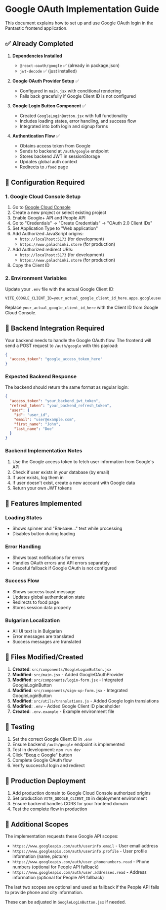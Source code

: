 # Google OAuth Implementation Guide

This document explains how to set up and use Google OAuth login in the Pantastic frontend application.

## ✅ Already Completed

1. **Dependencies Installed**
   - `@react-oauth/google` ✅ (already in package.json)
   - `jwt-decode` ✅ (just installed)

2. **Google OAuth Provider Setup** ✅
   - Configured in `main.jsx` with conditional rendering
   - Falls back gracefully if Google Client ID is not configured

3. **Google Login Button Component** ✅
   - Created `GoogleLoginButton.jsx` with full functionality
   - Includes loading states, error handling, and success flow
   - Integrated into both login and signup forms

4. **Authentication Flow** ✅
   - Obtains access token from Google
   - Sends to backend at `/auth/google` endpoint
   - Stores backend JWT in sessionStorage
   - Updates global auth context
   - Redirects to `/food` page

## 🔧 Configuration Required

### 1. Google Cloud Console Setup

1. Go to [Google Cloud Console](https://console.cloud.google.com/)
2. Create a new project or select existing project
3. Enable Google+ API and People API
4. Go to "Credentials" → "Create Credentials" → "OAuth 2.0 Client IDs"
5. Set Application Type to "Web application"
6. Add Authorized JavaScript origins:
   - `http://localhost:5173` (for development)
   - `https://www.palachinki.store` (for production)
7. Add Authorized redirect URIs:
   - `http://localhost:5173` (for development)
   - `https://www.palachinki.store` (for production)
8. Copy the Client ID

### 2. Environment Variables

Update your `.env` file with the actual Google Client ID:

```env
VITE_GOOGLE_CLIENT_ID=your_actual_google_client_id_here.apps.googleusercontent.com
```

Replace `your_actual_google_client_id_here` with the Client ID from Google Cloud Console.

## 🔄 Backend Integration Required

Your backend needs to handle the Google OAuth flow. The frontend will send a POST request to `/auth/google` with this payload:

```json
{
  "access_token": "google_access_token_here"
}
```

### Expected Backend Response

The backend should return the same format as regular login:

```json
{
  "access_token": "your_backend_jwt_token",
  "refresh_token": "your_backend_refresh_token",
  "user": {
    "id": "user_id",
    "email": "user@example.com",
    "first_name": "John",
    "last_name": "Doe"
  }
}
```

### Backend Implementation Notes

1. Use the Google access token to fetch user information from Google's API
2. Check if user exists in your database (by email)
3. If user exists, log them in
4. If user doesn't exist, create a new account with Google data
5. Return your own JWT tokens

## 🎯 Features Implemented

### Loading States
- Shows spinner and "Влизане..." text while processing
- Disables button during loading

### Error Handling
- Shows toast notifications for errors
- Handles OAuth errors and API errors separately
- Graceful fallback if Google OAuth is not configured

### Success Flow
- Shows success toast message
- Updates global authentication state
- Redirects to food page
- Stores session data properly

### Bulgarian Localization
- All UI text is in Bulgarian
- Error messages are translated
- Success messages are translated

## 🔧 Files Modified/Created

1. **Created**: `src/components/GoogleLoginButton.jsx`
2. **Modified**: `src/main.jsx` - Added GoogleOAuthProvider
3. **Modified**: `src/components/login-form.jsx` - Integrated GoogleLoginButton
4. **Modified**: `src/components/sign-up-form.jsx` - Integrated GoogleLoginButton
5. **Modified**: `src/utils/translations.js` - Added Google login translations
6. **Modified**: `.env` - Added Google Client ID placeholder
7. **Created**: `.env.example` - Example environment file

## 🧪 Testing

1. Set the correct Google Client ID in `.env`
2. Ensure backend `/auth/google` endpoint is implemented
3. Test in development: `npm run dev`
4. Click "Вход с Google" button
5. Complete Google OAuth flow
6. Verify successful login and redirect

## 🚀 Production Deployment

1. Add production domain to Google Cloud Console authorized origins
2. Set production `VITE_GOOGLE_CLIENT_ID` in deployment environment
3. Ensure backend handles CORS for your frontend domain
4. Test the complete flow in production

## 📝 Additional Scopes

The implementation requests these Google API scopes:
- `https://www.googleapis.com/auth/userinfo.email` - User email address
- `https://www.googleapis.com/auth/userinfo.profile` - User profile information (name, picture)
- `https://www.googleapis.com/auth/user.phonenumbers.read` - Phone numbers (optional for People API fallback)
- `https://www.googleapis.com/auth/user.addresses.read` - Address information (optional for People API fallback)

The last two scopes are optional and used as fallback if the People API fails to provide phone and city information.

These can be adjusted in `GoogleLoginButton.jsx` if needed.